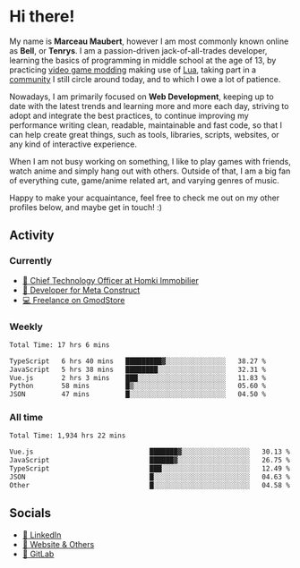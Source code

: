 # Hi there!

My name is **Marceau Maubert**, however I am most commonly known online as **Bell**, or **Tenrys**. I am a passion-driven jack-of-all-trades developer, learning the basics of programming in middle school at the age of 13, by practicing [video game modding](https://garrysmod.com) making use of [Lua](https://lua.org), taking part in a [community](https://metastruct.net) I still circle around today, and to which I owe a lot of patience.

Nowadays, I am primarily focused on **Web Development**, keeping up to date with the latest trends and learning more and more each day, striving to adopt  and integrate the best practices, to continue improving my performance writing clean, readable, maintainable and fast code, so that I can help create great things, such as tools, libraries, scripts, websites, or any kind of interactive experience.

When I am not busy working on something, I like to play games with friends, watch anime and simply hang out with others. Outside of that, I am a big fan of everything cute, game/anime related art, and varying genres of music.

Happy to make your acquaintance, feel free to check me out on my other profiles below, and maybe get in touch! :)

## Activity

### Currently

- [🏢 Chief Technology Officer at Homki Immobilier](https://homki-immobilier.com)
- [🎈 Developer for Meta Construct](https://metastruct.net)
- [💻 Freelance on GmodStore](https://www.gmodstore.com/users/Tenrys)

### Weekly
<!--START_SECTION:wakaWeekly-->

```txt
Total Time: 17 hrs 6 mins

TypeScript   6 hrs 40 mins   █████████▓░░░░░░░░░░░░░░░   38.27 %
JavaScript   5 hrs 38 mins   ████████░░░░░░░░░░░░░░░░░   32.31 %
Vue.js       2 hrs 3 mins    ███░░░░░░░░░░░░░░░░░░░░░░   11.83 %
Python       58 mins         █▒░░░░░░░░░░░░░░░░░░░░░░░   05.60 %
JSON         47 mins         █░░░░░░░░░░░░░░░░░░░░░░░░   04.50 %
```

<!--END_SECTION:wakaWeekly-->

### All time
<!--START_SECTION:wakaTotal-->

```txt
Total Time: 1,934 hrs 22 mins

Vue.js                             ███████▓░░░░░░░░░░░░░░░░░   30.13 %
JavaScript                         ██████▓░░░░░░░░░░░░░░░░░░   26.75 %
TypeScript                         ███░░░░░░░░░░░░░░░░░░░░░░   12.49 %
JSON                               █░░░░░░░░░░░░░░░░░░░░░░░░   04.63 %
Other                              █░░░░░░░░░░░░░░░░░░░░░░░░   04.58 %
```

<!--END_SECTION:wakaTotal-->

## Socials

- [👔 LinkedIn](https://www.linkedin.com/in/marceau-maubert)
- [🔗 Website & Others](https://bell.moe)
- [🦊 GitLab](https://gitlab.com/Tenrys)
